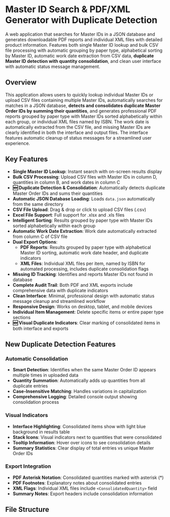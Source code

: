 # Master ID Search & PDF/XML Generator with Duplicate Detection

A web application that searches for Master IDs in a JSON database and generates downloadable PDF reports and individual XML files with detailed product information. Features both single Master ID lookup and bulk CSV file processing with automatic grouping by paper type, alphabetical sorting by Master ID, automatic work date extraction from CSV data, **duplicate Master ID detection with quantity consolidation**, and clean user interface with automatic status message management.

## Overview

This application allows users to quickly lookup individual Master IDs or upload CSV files containing multiple Master IDs, automatically searches for matches in a JSON database, **detects and consolidates duplicate Master Order IDs by summing their quantities**, and generates professional PDF reports grouped by paper type with Master IDs sorted alphabetically within each group, or individual XML files named by ISBN. The work date is automatically extracted from the CSV file, and missing Master IDs are clearly identified in both the interface and output files. The interface features automatic cleanup of status messages for a streamlined user experience.

## Key Features

- **Single Master ID Lookup**: Instant search with on-screen results display
- **Bulk CSV Processing**: Upload CSV files with Master IDs in column D, quantities in column B, and work dates in column C
- **🆕 Duplicate Detection & Consolidation**: Automatically detects duplicate Master Order IDs and sums their quantities
- **Automatic JSON Database Loading**: Loads `data.json` automatically from the same directory
- **CSV File Upload**: Drag & drop or click to upload CSV files (.csv)
- **Excel File Support**: Full support for .xlsx and .xls files
- **Intelligent Sorting**: Results grouped by paper type with Master IDs sorted alphabetically within each group
- **Automatic Work Date Extraction**: Work date automatically extracted from column C of CSV file
- **Dual Export Options**:
  - **PDF Reports**: Results grouped by paper type with alphabetical Master ID sorting, automatic work date header, and duplicate indicators
  - **XML Files**: Individual XML files per item, named by ISBN for automated processing, includes duplicate consolidation flags
- **Missing ID Tracking**: Identifies and reports Master IDs not found in database
- **Complete Audit Trail**: Both PDF and XML exports include comprehensive data with duplicate indicators
- **Clean Interface**: Minimal, professional design with automatic status message cleanup and streamlined workflow
- **Responsive Design**: Works on desktop, tablet, and mobile devices
- **Individual Item Management**: Delete specific items or entire paper type sections
- **🆕 Visual Duplicate Indicators**: Clear marking of consolidated items in both interface and exports

## New Duplicate Detection Features

### Automatic Consolidation
- **Smart Detection**: Identifies when the same Master Order ID appears multiple times in uploaded data
- **Quantity Summation**: Automatically adds up quantities from all duplicate entries
- **Case-Insensitive Matching**: Handles variations in capitalization
- **Comprehensive Logging**: Detailed console output showing consolidation process

### Visual Indicators
- **Interface Highlighting**: Consolidated items show with light blue background in results table
- **Stack Icons**: Visual indicators next to quantities that were consolidated
- **Tooltip Information**: Hover over icons to see consolidation details
- **Summary Statistics**: Clear display of total entries vs unique Master Order IDs

### Export Integration
- **PDF Asterisk Notation**: Consolidated quantities marked with asterisk (*)
- **PDF Footnotes**: Explanatory notes about consolidated entries
- **XML Flags**: Individual XML files include `<ConsolidatedQuantity>` field
- **Summary Notes**: Export headers include consolidation information

## File Structure